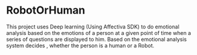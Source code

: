 # RobotOrHuman


This project uses Deep learning (Using Affectiva SDK) to do emotional analysis based on the emotions of a person at a given point of time when a series of questions are displayed to him.
Based on the emotional analysis system decides , whether the person is a human or a Robot.

